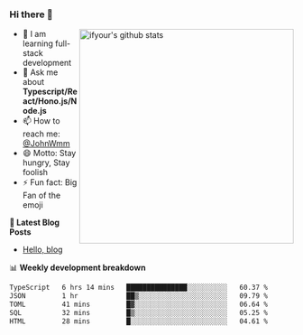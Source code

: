 ### Hi there 👋

<img style="width: 380px" align="right" src="https://github-readme-stats.vercel.app/api?username=ifyour&show_icons=true&theme=dark&card_width=280px&hide_title=true&hide=contribs&include_all_commits=true&count_private=true" alt="ifyour's github stats"/>


- 🌱  I am learning full-stack development
- 💬  Ask me about **Typescript/React/Hono.js/Node.js**
- 📫  How to reach me: [@JohnWmm](https://twitter.com/JohnWmm)
- 😄  Motto: Stay hungry, Stay foolish
- ⚡  Fun fact: Big Fan of the emoji


**📝 Latest Blog Posts**

<!-- BLOG-POST-LIST:START -->
- [Hello, blog](https://mingming.dev/posts/hello-blog)
<!-- BLOG-POST-LIST:END -->



📊 **Weekly development breakdown** 

<!-- [![wakatime](https://wakatime.com/badge/user/d2bc2102-a53a-4e4f-93d0-a8cbf4be2db4.svg)](https://wakatime.com/@d2bc2102-a53a-4e4f-93d0-a8cbf4be2db4) -->

<!--START_SECTION:waka-->

```txt
TypeScript   6 hrs 14 mins   ███████████████░░░░░░░░░░   60.37 %
JSON         1 hr            ██▒░░░░░░░░░░░░░░░░░░░░░░   09.79 %
TOML         41 mins         █▓░░░░░░░░░░░░░░░░░░░░░░░   06.64 %
SQL          32 mins         █▒░░░░░░░░░░░░░░░░░░░░░░░   05.25 %
HTML         28 mins         █░░░░░░░░░░░░░░░░░░░░░░░░   04.61 %
```

<!--END_SECTION:waka-->

